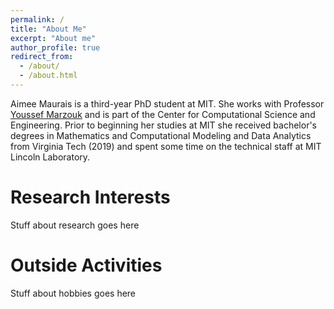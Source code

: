 ```yaml
---
permalink: /
title: "About Me"
excerpt: "About me"
author_profile: true
redirect_from: 
  - /about/
  - /about.html
---
```


Aimee Maurais is a third-year PhD student at MIT. She works with Professor [Youssef Marzouk](https://uqgroup.mit.edu/) and is part of the Center for Computational Science and Engineering. Prior to beginning her studies at MIT she received bachelor's degrees in Mathematics and Computational Modeling and Data Analytics from Virginia Tech (2019) and spent some time on the technical staff at MIT Lincoln Laboratory. 

Research Interests
======
Stuff about research goes here 

Outside Activities
======
Stuff about hobbies goes here 

